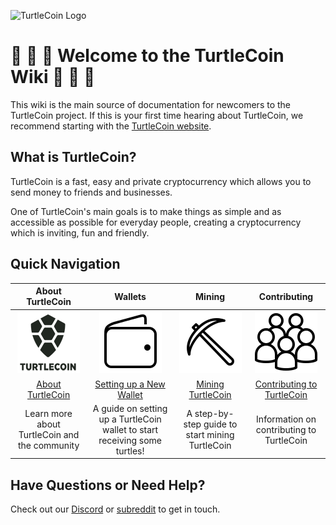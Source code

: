 ![TurtleCoin Logo](C:/Users/user/Documents/pages/production/docs/images/turtlecoin_logo.png)

# 🐢 🐢 🐢 Welcome to the TurtleCoin Wiki 🐢 🐢 🐢

This wiki is the main source of documentation for newcomers to the TurtleCoin project. If this is your first time hearing about TurtleCoin, we recommend starting with the [TurtleCoin website](https://turtlecoin.lol/).

## What is TurtleCoin?

TurtleCoin is a fast, easy and private cryptocurrency which allows you to send money to friends and businesses.

One of TurtleCoin's main goals is to make things as simple and as accessible as possible for everyday people, creating a cryptocurrency which is inviting, fun and friendly.

## Quick Navigation

|             **About TurtleCoin**              |                         **Wallets**                          |                   **Mining**                    |              **Contributing**              |
| :-------------------------------------------: | :----------------------------------------------------------: | :---------------------------------------------: | :----------------------------------------: |
|        ![Logo](images/table_logo.png)         |             ![Wallets](images/table_wallet.png)              |        ![Mining](images/table_mine.png)         |        ![Dev](images/table_dev.png)        |
|     [About TurtleCoin](About-TurtleCoin)      |    [Setting up a New Wallet](Getting-Started#new-wallet)     |   [Mining TurtleCoin](Getting-Started#mining)   | [Contributing to TurtleCoin](Contributing) |
| Learn more about TurtleCoin and the community | A guide on setting up a TurtleCoin wallet to start receiving some turtles! | A step-by-step guide to start mining TurtleCoin | Information on contributing to TurtleCoin  |

## Have Questions or Need Help?

Check out our [Discord](https://discord.gg/J7g99EE) or [subreddit](https://www.reddit.com/r/TRTL/) to get in touch.

